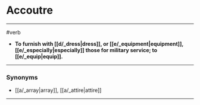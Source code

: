 # Accoutre
---
#verb
- **To furnish with [[d/_dress|dress]], or [[e/_equipment|equipment]], [[e/_especially|especially]] those for military service; to [[e/_equip|equip]].**
---
### Synonyms
- [[a/_array|array]], [[a/_attire|attire]]
---
